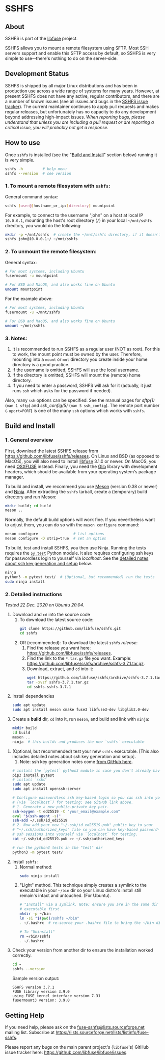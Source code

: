# SSHFS


## About

SSHFS is part of the [libfuse](https://github.com/libfuse) project. 

SSHFS allows you to mount a remote filesystem using SFTP. Most SSH servers support and enable this
SFTP access by default, so SSHFS is very simple to use--there's nothing to do on the server-side.


## Development Status

SSHFS is shipped by all major Linux distributions and has been in production use across a wide range
of systems for many years. However, at present SSHFS does not have any active, regular contributors,
and there are a number of known issues (see all issues and bugs in the [SSHFS issue
tracker](https://github.com/libfuse/sshfs/issues)). The current maintainer continues to apply pull
requests and makes regular releases, but unfortunately has no capacity to do any development beyond
addressing high-impact issues. _When reporting bugs, please understand that unless you are including
a pull request or are reporting a critical issue, you will probably not get a response._


## How to use

Once `sshfs` is installed (see the "[Build and Install](#build)" section below) running it is very
simple.

```bash
sshfs -h         # help menu
sshfs --version  # see version 
```

### 1. To mount a remote filesystem with `sshfs`:

General command syntax:
```bash
sshfs [user@]hostname_or_ip:[directory] mountpoint
```

For example, to connect to the username "john" on a host at local IP `10.0.0.1`, mounting the host's
root directory (`/`) in your local `~/mnt/sshfs` directory, you would do the following:

```bash
mkdir -p ~/mnt/sshfs  # create the ~/mnt/sshfs directory, if it doesn't already exist 
sshfs john@10.0.0.1:/ ~/mnt/sshfs
```

### 2. To unmount the remote filesystem:

General syntax:
```bash
# For most systems, including Ubuntu
fusermount -u mountpoint

# For BSD and MacOS, and also works fine on Ubuntu
umount mountpoint
```

For the example above:
```bash
# For most systems, including Ubuntu
fusermount -u ~/mnt/sshfs

# For BSD and MacOS, and also works fine on Ubuntu
umount ~/mnt/sshfs
```

### 3. Notes:
1. It is recommended to run SSHFS as a regular user (NOT as root). For this to work, the mount point
   must be owned by the user. Therefore, mounting into a `mount` or `mnt` directory you create 
   inside your home directory is a good practice.  
1. If the username is omitted, SSHFS will use the local username. 
1. If the directory is omitted, SSHFS will mount the (remote) home directory.
1. If you need to enter a password, SSHFS will ask for it (actually, it just runs `ssh` which asks
   for the password if needed).

Also, many `ssh` options can be specified. See the manual pages for _sftp(1)_ (`man 1 sftp`) and
_ssh_config(5)_ (`man 5 ssh_config`). The remote port number (`-oport=PORT`) is one of the many
`ssh` options which works with `sshfs`.


<a id="build"></a>
## Build and Install

### 1. General overview

First, download the latest SSHFS release from https://github.com/libfuse/sshfs/releases. On Linux
and BSD (as opposed to MacOS), you will also need to install [libfuse][libfuse] 3.1.0 or newer. On
MacOS, you need [OSXFUSE][OSXFUSE] instead. Finally, you need the [Glib][Glib] library with
development headers, which should be available from your operating system's package manager.

To build and install, we recommend you use [Meson][Meson] (version 0.38 or newer) and
[Ninja][Ninja]. After extracting the `sshfs` tarball, create a (temporary) build directory and run
Meson:

```bash
mkdir build; cd build
meson ..
```

Normally, the default build options will work fine. If you nevertheless want to adjust them, you can
do so with the `meson configure` command:

```bash
meson configure                # list options 
meson configure -D strip=true  # set an option
```

To build, test and install SSHFS, you then use Ninja. Running the tests requires the
[`py.test`][py.test] Python module. It also requires configuring ssh keys for passwordless  login to
yourself via _localhost_. See the [detailed notes about ssh key generation and setup](#sshkeygen)
below.

```bash
ninja
python3 -m pytest test/  # (Optional, but recommended) run the tests
sudo ninja install
```

### 2. Detailed instructions

_Tested 22 Dec. 2020 on Ubuntu 20.04._

1. Download and `cd` into the source code
    1. To download the latest source code:
        ```bash
        git clone https://github.com/libfuse/sshfs.git
        cd sshfs
        ```
    1. OR (recommended): To download the latest `sshfs` _release_:
        1. Find the release you want here: https://github.com/libfuse/sshfs/releases.
        1. Find the link to the `*.tar.gz` file you want. Example: https://github.com/libfuse/sshfs/archive/sshfs-3.7.1.tar.gz.
        1. Download, extract, and `cd` into it:
            ```bash
            wget https://github.com/libfuse/sshfs/archive/sshfs-3.7.1.tar.gz
            tar -xvzf sshfs-3.7.1.tar.gz
            cd sshfs-sshfs-3.7.1
            ```
1. Install dependencies
    ```bash
    sudo apt update
    sudo apt install meson cmake fuse3 libfuse3-dev libglib2.0-dev
    ```
1. Create a **build** dir, `cd` into it, run `meson`, and build and link with `ninja`:
    ```bash
    mkdir build 
    cd build 
    meson ..
    ninja  # this builds and produces the new `sshfs` executable
    ```
<!-- Important: this HTML anchor is referenced inside "test_sshfs.py". If you change its name here,
change it there too. -->
<a id="sshkeygen"></a> 
1. (Optional, but recommended) test your new `sshfs` executable. [This also includes detailed notes
   about ssh key generation and setup].
    1. Note: ssh key generation notes come [from GitHub here](https://docs.github.com/en/free-pro-team@latest/github/authenticating-to-github/generating-a-new-ssh-key-and-adding-it-to-the-ssh-agent).
    ```bash
    # install the `pytest` python3 module in case you don't already have it
    pip3 install pytest  
    # install `sshd`
    sudo apt update 
    sudo apt install openssh-server

    # Configure passwordless ssh key-based login so you can ssh into yourself
    # (via `localhost`) for testing; see GitHub link above.
    # 1. Generate a new public-private key pair. 
    ssh-keygen -t ed25519 -C "your_email@example.com"
    eval "$(ssh-agent -s)"
    ssh-add ~/.ssh/id_ed25519
    # 2. Now add your new "~/.ssh/id_ed25519.pub" public key to your 
    # "~/.ssh/authorized_keys" file so you can have key-based password-less
    # ssh sessions into yourself via `localhost` for testing.
    cat ~/.ssh/id_ed25519.pub >> ~/.ssh/authorized_keys 

    # run the python3 tests in the "test" dir
    python3 -m pytest test/
    ```
1. Install `sshfs`:
    1. Normal method:
        ```bash
        sudo ninja install
        ```
    1. "Light" method. This technique simply creates a symlink to the executable in your `~/bin` 
       dir so your Linux distro's install still remain's intact and untouched. (For Ubuntu).
        ```bash
        # "Install" via a symlink. Note: ensure you are in the same dir as the new `sshfs` 
        # executable first. 
        mkdir -p ~/bin
        ln -si "$(pwd)/sshfs ~/bin"
        . ~/.bashrc  # re-source your .bashrc file to bring the ~/bin dir into your PATH

        # To "Uninstall"
        rm ~/bin/sshfs
        . ~/.bashrc
        ```
1. Check your version from another dir to ensure the installation worked correctly.
    ```bash
    cd ~
    sshfs --version
    ```
    Sample version output:
    ```
    SSHFS version 3.7.1
    FUSE library version 3.9.0
    using FUSE kernel interface version 7.31
    fusermount3 version: 3.9.0
    ```


## Getting Help

If you need help, please ask on the <fuse-sshfs@lists.sourceforge.net> mailing list. Subscribe at
https://lists.sourceforge.net/lists/listinfo/fuse-sshfs.

Please report any bugs on the main parent project's (`libfuse`'s) GitHub issue tracker here:
https://github.com/libfuse/libfuse/issues.


  [libfuse]: http://github.com/libfuse/libfuse
  [OSXFUSE]: https://osxfuse.github.io/
  [Glib]: https://developer.gnome.org/glib/stable/
  [Meson]: http://mesonbuild.com/
  [Ninja]: https://ninja-build.org/
  [py.test]: http://www.pytest.org/
